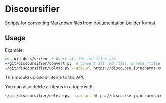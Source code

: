 # Discoursifier

Scripts for converting Markdown files from [documentation-builder](https://github.com/canonical-webteam/documentation-builder) format.

## Usage

Example:

``` bash
cd juju-docs/src/en  # Where all the .md files are
~/git/discoursifier/convert.py  # Convert all .md files, create "title-map.json"
~/git/discoursifier/upload.py --api-url https://discourse.jujucharms.com --api-key xxxxx --api-username robin --category docs --title-map title-map.json
```

This should upload all items to the API.

You can also delete all items in a topic with:

``` bash
~/git/discoursifier/delete.py --api-url https://discourse.jujucharms.com --api-key xxxxx --api-username robin --category docs
```
